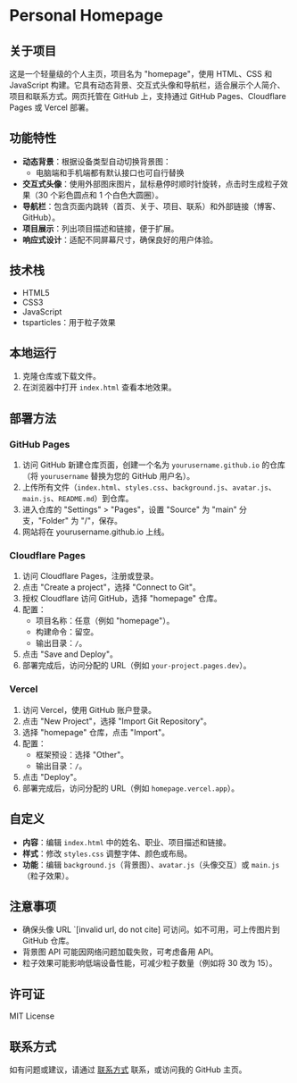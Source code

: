 # Personal Homepage

## 关于项目

这是一个轻量级的个人主页，项目名为 "homepage"，使用 HTML、CSS 和 JavaScript 构建。它具有动态背景、交互式头像和导航栏，适合展示个人简介、项目和联系方式。网页托管在 GitHub 上，支持通过 GitHub Pages、Cloudflare Pages 或 Vercel 部署。

## 功能特性

- **动态背景**：根据设备类型自动切换背景图：
  - 电脑端和手机端都有默认接口也可自行替换
- **交互式头像**：使用外部图床图片，鼠标悬停时顺时针旋转，点击时生成粒子效果（30 个彩色圆点和 1 个白色大圆圈）。
- **导航栏**：包含页面内跳转（首页、关于、项目、联系）和外部链接（博客、GitHub）。
- **项目展示**：列出项目描述和链接，便于扩展。
- **响应式设计**：适配不同屏幕尺寸，确保良好的用户体验。

## 技术栈

- HTML5
- CSS3
- JavaScript
- tsparticles：用于粒子效果

## 本地运行

1. 克隆仓库或下载文件。
2. 在浏览器中打开 `index.html` 查看本地效果。

## 部署方法

### GitHub Pages

1. 访问 GitHub 新建仓库页面，创建一个名为 `yourusername.github.io` 的仓库（将 `yourusername` 替换为您的 GitHub 用户名）。
2. 上传所有文件（`index.html`、`styles.css`、`background.js`、`avatar.js`、`main.js`、`README.md`）到仓库。
3. 进入仓库的 "Settings" &gt; "Pages"，设置 "Source" 为 "main" 分支，"Folder" 为 "/"，保存。
4. 网站将在 yourusername.github.io 上线。

### Cloudflare Pages

1. 访问 Cloudflare Pages，注册或登录。
2. 点击 "Create a project"，选择 "Connect to Git"。
3. 授权 Cloudflare 访问 GitHub，选择 "homepage" 仓库。
4. 配置：
   - 项目名称：任意（例如 "homepage"）。
   - 构建命令：留空。
   - 输出目录：`/`。
5. 点击 "Save and Deploy"。
6. 部署完成后，访问分配的 URL（例如 `your-project.pages.dev`）。

### Vercel

1. 访问 Vercel，使用 GitHub 账户登录。
2. 点击 "New Project"，选择 "Import Git Repository"。
3. 选择 "homepage" 仓库，点击 "Import"。
4. 配置：
   - 框架预设：选择 "Other"。
   - 输出目录：`/`。
5. 点击 "Deploy"。
6. 部署完成后，访问分配的 URL（例如 `homepage.vercel.app`）。

## 自定义

- **内容**：编辑 `index.html` 中的姓名、职业、项目描述和链接。
- **样式**：修改 `styles.css` 调整字体、颜色或布局。
- **功能**：编辑 `background.js`（背景图）、`avatar.js`（头像交互）或 `main.js`（粒子效果）。

## 注意事项

- 确保头像 URL \`\[invalid url, do not cite\] 可访问。如不可用，可上传图片到 GitHub 仓库。
- 背景图 API 可能因网络问题加载失败，可考虑备用 API。
- 粒子效果可能影响低端设备性能，可减少粒子数量（例如将 30 改为 15）。

## 许可证

MIT License

## 联系方式

如有问题或建议，请通过 [联系方式](https://t.me/kkz114514Bot "问题反馈❓") 联系，或访问我的 GitHub 主页。
